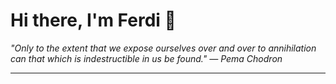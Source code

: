 <h1>Hi there, I'm Ferdi 👋</h1>

<p><em>
  "Only to the extent that we expose ourselves over and over to annihilation can that which is indestructible in us be found." — Pema Chodron
</em></p>

---

